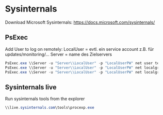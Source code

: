 # Sysinternals

Download Microsoft Sysinternals: <https://docs.microsoft.com/sysinternals/>

## PsExec

Add User to log on remotely:
LocalUser = evtl. ein service account z.B. für updates/monitoring/…
Server = name des Zielservers

```powershell
PsExec.exe \\Server -u "Server\\LocalUser" -p "LocalUserPW" net user testuser2 Passw0rd1 /add
PsExec.exe \\Server -u "Server\\LocalUser" -p "LocalUserPW" net localgroup "Administrators" testuser /add
PsExec.exe \\Server -u "Server\\LocalUser" -p "LocalUserPW" net localgroup "Remote Desktop Users" testuser /add
```

## Sysinternals live

Run sysinternals tools from the explorer

```powershell
\\live.sysinternals.com\tools\procexp.exe
```
